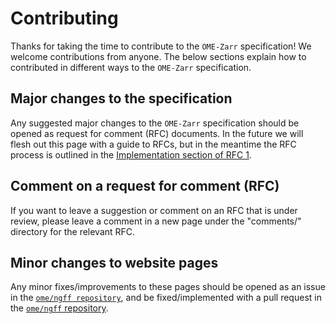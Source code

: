 # Contributing

Thanks for taking the time to contribute to the `OME-Zarr` specification!
We welcome contributions from anyone.
The below sections explain how to contributed in different ways to the `OME-Zarr` specification.

## Major changes to the specification

Any suggested major changes to the `OME-Zarr` specification should be opened as request for comment (RFC) documents.
In the future we will flesh out this page with a guide to RFCs, but in the meantime the RFC process is outlined in the [Implementation section of RFC 1](https://ngff.openmicroscopy.org/rfc/1/index.html#implementation).

## Comment on a request for comment (RFC)

If you want to leave a suggestion or comment on an RFC that is under review, please leave a comment in a new page under the "comments/" directory for the relevant RFC.

## Minor changes to website pages

Any minor fixes/improvements to these pages should be opened as an issue in the [`ome/ngff repository`](https://github.com/ome/ngff), and be fixed/implemented with a pull request in the [`ome/ngff` repository](https://github.com/ome/ngff).
